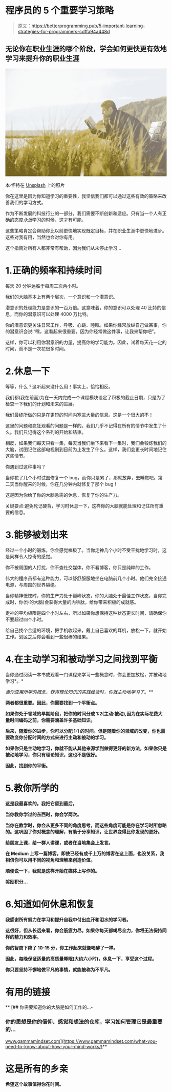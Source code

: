 # 程序员的 5 个重要学习策略

> 原文：<https://betterprogramming.pub/5-important-learning-strategies-for-programmers-cdffa94a448d>

## 无论你在职业生涯的哪个阶段，学会如何更快更有效地学习来提升你的职业生涯

![](img/90ea0cda2a54b592671424c13540b413.png)

本·怀特在 [Unsplash](https://unsplash.com/s/photos/learn?utm_source=unsplash&utm_medium=referral&utm_content=creditCopyText) 上的照片

你在这里是因为你知道学习的重要性，我坚信我们都可以通过这些有效的策略来改善我们的学习方式。

作为不断发展的科技行业的一部分，我们需要不断创新和适应。只有当一个人有正确的态度*永远*学习的时候，这才有可能。

这些策略肯定会帮助你比以前更快地实现既定目标，并在职业生涯中更快地进步。这些对我有用，当然也会对你有用。

这个指南对所有人都非常有帮助，因为我们从未停止学习…

# 1.正确的频率和持续时间

每天 20 分钟远胜于每周三次两小时。

我们的大脑基本上有两个层次，一个意识和一个潜意识。

潜意识的处理能力是意识的一百万倍。这意味着，你的意识可以处理 40 比特的信息，而你的潜意识可以处理 4000 万比特。

你的潜意识更关注日常工作，呼吸、心跳、睡眠。如果你经常放纵自己做某事，你的潜意识会说:“嘿，这看起来很重要，因为你经常做这件事，让我来帮你吧”。

这样，你可以利用你潜意识的力量，提高你的学习能力。因此，试着每天花一定的时间，而不是一次花很多时间。

# 2.休息一下

等等，什么？这听起来没什么用！事实上，恰恰相反。

我们都(我在前面)为在一天内完成一个课程模块设定了积极的截止日期，只是为了检查一下我们的计划和未来的进展。

我们最终所做的只是在更短的时间内塞进大量的信息。这是一个很大的不！

这里的问题和疯狂观看的问题是一样的。我们几乎不记得在所有的情节中发生了什么。我们只记得这个系列的开始和结束。

相反，如果我们每天只看一集，每天当我们坐下来看下一集时，我们会锻炼我们的大脑，试图记住这部电视剧到目前为止发生了什么。这样，我们会更长时间地记住这些情节。

你遇到过这种事吗？

当你花了几个小时试图修复一个 bug，而你只是累了，那就放弃，去睡觉吧。第二天当你醒来的时候，你在几分钟内就修复了那个 bug！

这是因为你给了你的大脑急需的休息，恢复了你的生产力。

关键要点:避免死记硬背，学习时休息一下，这样你的大脑就能处理和记住所有重要的信息。

# 3.能够被划出来

经过一个小时的锻炼，你会感觉棒极了。当你走神几个小时不受干扰地学习时，这是同样令人惊奇的感觉。

你不被周围的人打扰，你不查社交媒体，你不看博客，你只是纯粹的工作。

伟大的程序员都有这种能力，可以舒舒服服地坐在电脑前几个小时。他们完全接通电源，与周围的世界隔绝。

当你精神恍惚时，你的生产力处于巅峰状态，你的大脑处于最佳工作状态，当你完成时，你(你的大脑)会获得大量的内啡肽，给你带来积极的成就感。

走神的平均极限是四个小时左右，所以如果你想保持这种状态更长时间，请确保你不要超过四个小时。

给自己找个合适的环境，把手机收起来，戴上自己喜欢的耳机，放松一下，就开始工作。划区之后你会看到一些很棒的结果。

# 4.在主动学习和被动学习之间找到平衡

当你通过阅读一本书或观看一门课程来学习一些概念时，你会更加放松，并被动地学习*。*

*当你应用所学的概念，获得理论知识的实践经验时，你就主动地学习了*。**

**两者都很重要。因此，你需要找到一个平衡点。**

**如果你处于领域的早期阶段，把你的时间分成 1:2(主动:被动),因为在实际花费大量时间编码之前，你需要涵盖许多基础知识。**

**后来，随着你的进步，你可以分配 1:1 的时间。但是随着你的领域的改变，你也需要改变你分配时间的方式来进行主动和被动的学习。**

**如果你只是主动地学习，你就不能从其他来源学到做得更好的新方法，如果你只是被动地学习，你只有理论知识，这也不是很好。**

**因此，找到你的平衡。**

# **5.教你所学的**

**这是我最喜欢的。我把它留到最后。**

**当你教你学过的东西时，你会学两次。**

**当你在教学时，你会从更多不同的角度思考，而这些角度可能是你在学习时所忽略的。这巩固了你对概念的理解，有助于分享知识，让世界变得比你发现的更好。**

**给朋友上课，给一群人讲课，或者在当地集会上发言。**

**在 Medium 上写一篇博客，即使已经有成千上万的博客在这上面，也没关系，我相信你可以用不同的视角和理解来创造价值。**

**顺便说一下，我就是这样开始在媒体上写作的。**

**奖励积分…**

# **6.知道如何休息和恢复**

**我感谢所有努力在学习和提升自我中付出血汗和泪水的学习者。**

**这很好，但从长远来看，你会筋疲力尽。如果你每天都竭尽全力，你将无法保持同样的精力和效率。**

**你的智商下降了 10-15 分，你工作起来就像喝醉了一样。**

**因此，每晚保证适量的高质量睡眠(大约六小时)，休息一下，享受这个过程。**

**你只要坚持不懈地做平凡的事情，就能被称为不平凡。**

# **有用的链接**

**[](https://www.gammamindset.com/what-you-need-to-know-about-how-your-mind-works/) [## 你需要知道你的大脑是如何工作的...-

### 你的思想是你的信仰、感觉和想法的仓库，学习如何管理它是最重要的…

www.gammamindset.com](https://www.gammamindset.com/what-you-need-to-know-about-how-your-mind-works/)** 

# **这是所有的乡亲**

**希望这个故事值得你花时间。**